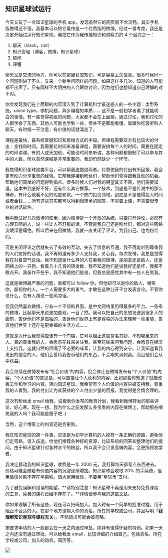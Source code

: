## 知识星球试运行

今天又玩了一会知识星球的手机 app，发现虽然它的网页版不大流畅，其实手机版做得还不错。我基本可以把它看作是一个付费版的微博。经过一番考虑，我还是决定开始试运行知识星球。我把它作为我传播知识和洞察力的 4 个层次之一：

1.  聊天（slack，riot）
2.  知识管理（博客，微博，知识星球）
3.  顾问
4.  课程

聊天室是交流的地方，你可以在那里获取知识，可是容易丢失信息。很多时候同一个问题刚讲了不久，又来一个新手问同样的问题。如果这样多几次，知道的人可能都不出声了。只有同样不大明白的人会跟你讨论，因为他们也想知道自己理解的对不对。

你会发现我们在上面聊的内容深入到了计算机科学最迷惑人的一些主题：类型系统，union type，停机问题，异步编程的本质…… 这不是一般初学者看了就能明白的事情。有一些觉得初级的问题，大家都不会在上面聊。通过讨论，我和讨论的人都学会了东西。其他人可能也学到一些，但并不是都能看懂。就跟你吃饭听别人聊天，有时候一不注意，有价值的话就溜走了。

课程是最快，最系统掌握知识和思维方式的手段。但课程需要双方有比较大的付出：金钱和时间。我需要花时间来准备课程，需要安排每个人的时间，需要在固定的时间讲课。有的人成天加班，可能没时间来听讲。各种问题都限制了可以参与其中的人数。所以虽然课程是非常重要的，我却仍然缺少一个环节。

我觉得知识星球这类平台，可以帮我连接这两者。付费使我的付出有所回报，我会更有动力分享宝贵的经验。它帮我连接到粉丝们，帮助他们获得跟我互动的机会。帮助他们简单的问题得到指点。很多时候人们对我的期望其实不高，他们需要知道，这本书到底好不好，还有什么其它推荐。一个技术，到底是不是传说中的那么神奇，有什么他看不见的瑕疵和坑。一个热门投资领域，到底是不是值得投入时间或者金钱…… 所有这些其实都可以得到很简单的回答，不需要上课，不需要很专业的对话软件。

我中断过好几次微博的使用，因为微博是一个开放的系统。只要打开评论，必然有心理丑陋的人，说一些让人不舒服的话。不管是我自己还是粉丝们，都对这些网络流氓深恶痛绝。所以后来在用微博，我就一直关闭了评论，为我自己，也为粉丝们。

可是关闭评论之后就失去了有效的互动，失去了信息的互通，我不再能听到尊重我的人们友好的话语。我不再知道有多少人支持我，关心我。每次发博，我总是觉得我在对着空气说话。我不知道是什么样的人在看我的微博，是朋友还是敌人，还是网络上的一只狗。看着几十几百的转发数，我不知道他们是说我好还是坏，我都不敢点开。我装作不在乎，我不知道他们是谁，但我总是感觉其中有一些人在黑我。

这就是微博最严重的问题，谁都可以 follow 你，但他却可以是你的敌人，嘲笑你，鄙视你的人。一个人需要多大的勇气，才敢在这种公开平台发表言论。不管你说什么，总有人胡说一些风凉话。

但我仍然喜欢微博，它有一个不错的界面，是中文网络里用得最多的平台。一条条的微博，比起聊天来说更加直观，一目了然。我可以把自己的思想发送到很多人的面前，告诉他们不是孤独的，告诉他们世界上有更容易的办法来理解一些事情，告诉他们世界上还存在更幸福的生活方式……

这就是为什么我觉得应该有一个门槛，它可以阻止这些莫名其妙，不知哪里来的人。真的尊重我的人，会愿意花钱来关注我，甚至花钱来问我问题，会愿意在经济上支持我。这就自然的阻隔了不必要的噪音，让我的内心得到安宁。让我知道看我发出的信息的人，他们会善待我告诉他们的东西，不会嘲笑讽刺我。而且他们会从中获益。

我会继续在微博发布有“社会价值”的内容，但会停止在微博发布有“个人价值”的内容。“个人价值”的意思是，可以直接让个人获利的内容，比如那些你知道了就能改善工作和学习的内容。转向知识星球。我希望有个人价值的内容只被支持我，尊重我的人看到。我的付出让为此获益的个人付出少量的回报，我觉得是合情合理的。

这次有粉丝发 email 给我，说看到你发布的教育计划，我看到微博转发的那些评论，好心寒。现在一想，我为什么之前发那么多宝贵的内容在微博上，帮助那些嘲笑我的人吗？我可能是傻子吧 :)

当然，这个博客上的内容还是会更新。

我在知识星球的第一件事，应该是为初学计算机的人推荐一条正确的道路，避免他们走弯路，误入歧途。给他们推荐各种好的资源，比较系统的回答和整理他们的提问。由于知识星球针对各种水平的粉丝，所以我不会只发高端内容，会更照顾初学者。

我决定启动我的知识星球，收费是一年 2000 元。我打算每天都写点东西进去。价格可能会随着有价值内容的沉淀逐渐增加。知识星球会收取 20% 的手续费，但用微信付款不存在苹果税。请大家用微信，不要用“星球币”支付。

为了避免误解和错误的期望，**请特别注意：知识星球不再是用来支持免费课程的工具，免费的课程已经不存在了。**详情请参考我的[这篇文章](http://www.yinwang.org/blog-cn/2020/03/04/changes)。

你如果理解了所有这些，现在可以扫码加入。加入时有一个简单的批准过程，用于阻止不合适的人。在那个地方请输入你的真名，所在的学校或公司，并且写明「**我理解知识星球与课程无关**」。不然请求可能会被忽略。

按要求申请的人一般都会在一天之内通过审批，除非有值得怀疑的特例。如果一天之内还没有通过审批，可以给我发 email，比较详细的介绍自己，包括真名，所在学校或公司，加入的动机，简历等。

![](http://www.yinwang.org/images/zsxq.jpg)

